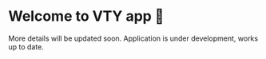 # Welcome to VTY app 👋

More details will be updated soon. Application is under development, works up to date.
